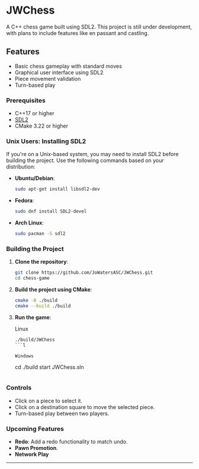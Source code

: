 # JWChess
A C++ chess game built using SDL2. This project is still under development, with plans to include features like en passant and castling.

## Features
- Basic chess gameplay with standard moves
- Graphical user interface using SDL2
- Piece movement validation
- Turn-based play

### Prerequisites
- C++17 or higher
- [SDL2](https://www.libsdl.org/download-2.0.php)
- CMake 3.22 or higher

### Unix Users: Installing SDL2
If you're on a Unix-based system, you may need to install SDL2 before building the project. Use the following commands based on your distribution:

- **Ubuntu/Debian**:
  ```bash
  sudo apt-get install libsdl2-dev
  ```

- **Fedora**:
  ```bash
  sudo dnf install SDL2-devel
  ```

- **Arch Linux**:
  ```bash
  sudo pacman -S sdl2
  ```

### Building the Project

1. **Clone the repository**:

   ```bash
   git clone https://github.com/JoWatersASC/JWChess.git
   cd chess-game
   ```

2. **Build the project using CMake**:

   ```bash
   cmake -B ./build
   cmake --build ./build
   ```

3. **Run the game**:
   
   Linux
   ```bash
   ./build/JWChess
   ```l

   Windows
   ```
   cd ./build
   start JWChess.sln
   ```   

### Controls

- Click on a piece to select it.
- Click on a destination square to move the selected piece.
- Turn-based play between two players.

### Upcoming Features

- **Redo**: Add a redo functionality to match undo.
- **Pawn Promotion**.
- **Network Play**

---
